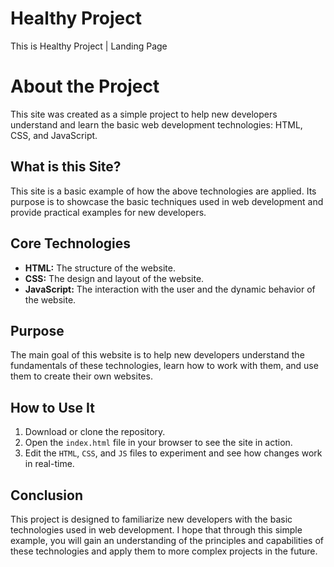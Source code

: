 # Healthy Project

This is Healthy Project | Landing Page


# About the Project

This site was created as a simple project to help new developers understand and learn the basic web development technologies: HTML, CSS, and JavaScript.

## What is this Site?

This site is a basic example of how the above technologies are applied. Its purpose is to showcase the basic techniques used in web development and provide practical examples for new developers.

## Core Technologies

- **HTML:** The structure of the website.
- **CSS:** The design and layout of the website.
- **JavaScript:** The interaction with the user and the dynamic behavior of the website.

## Purpose

The main goal of this website is to help new developers understand the fundamentals of these technologies, learn how to work with them, and use them to create their own websites.

## How to Use It

1. Download or clone the repository.
2. Open the `index.html` file in your browser to see the site in action.
3. Edit the `HTML`, `CSS`, and `JS` files to experiment and see how changes work in real-time.

## Conclusion

This project is designed to familiarize new developers with the basic technologies used in web development. I hope that through this simple example, you will gain an understanding of the principles and capabilities of these technologies and apply them to more complex projects in the future.
